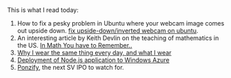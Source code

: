 This is what I read today:

1. How to fix a pesky problem in Ubuntu where your webcam image comes out
   upside down. [fix upside-down/inverted webcam on ubuntu](http://www.paullabis.com/2010/08/fix-upside-down-or-inverted-webcam-on.html).
2. An interesting article by Keith Devlin on the teaching of mathematics in the
   US. [In Math You have to Remember..](http://www.maa.org/devlin/devlin_06_10.html)
3. [Why I wear the same thing every day, and what I wear](http://blog.timoni.org/post/24619757935/why-i-wear-the-same-thing-every-day-and-what-i-wear)
4. [Deployment of Node.js application to Windows Azure](http://www.windowsazure.com/en-us/develop/nodejs/tutorials/create-a-website-\(mac\))
5. [Ponzify](http://www.marketplace.org/topics/life/commentary/ponzify-silicon-valleys-next-hot-ipo), the next SV IPO to watch for.
